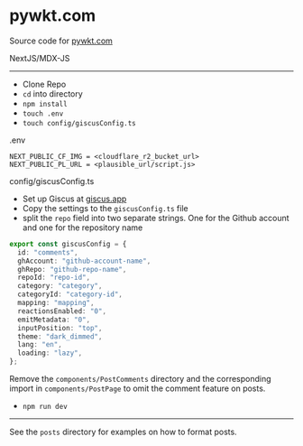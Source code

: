 # pywkt.com
Source code for [pywkt.com](https://pywkt.com)

NextJS/MDX-JS

---

- Clone Repo
- `cd` into directory
- `npm install`
- `touch .env`
- `touch config/giscusConfig.ts`

.env
```env
NEXT_PUBLIC_CF_IMG = <cloudflare_r2_bucket_url>
NEXT_PUBLIC_PL_URL = <plausible_url/script.js>
```

config/giscusConfig.ts
- Set up Giscus at [giscus.app](https://giscus.app/)
- Copy the settings to the `giscusConfig.ts` file
- split the `repo` field into two separate strings. One for the Github account and one for the repository name

```ts
export const giscusConfig = {
  id: "comments",
  ghAccount: "github-account-name",
  ghRepo: "github-repo-name",
  repoId: "repo-id",
  category: "category",
  categoryId: "category-id",
  mapping: "mapping",
  reactionsEnabled: "0",
  emitMetadata: "0",
  inputPosition: "top",
  theme: "dark_dimmed",
  lang: "en",
  loading: "lazy",
};
```
Remove the `components/PostComments` directory and the corresponding import in `components/PostPage` to omit the comment feature on posts.

- `npm run dev`

---

See the `posts` directory for examples on how to format posts.
